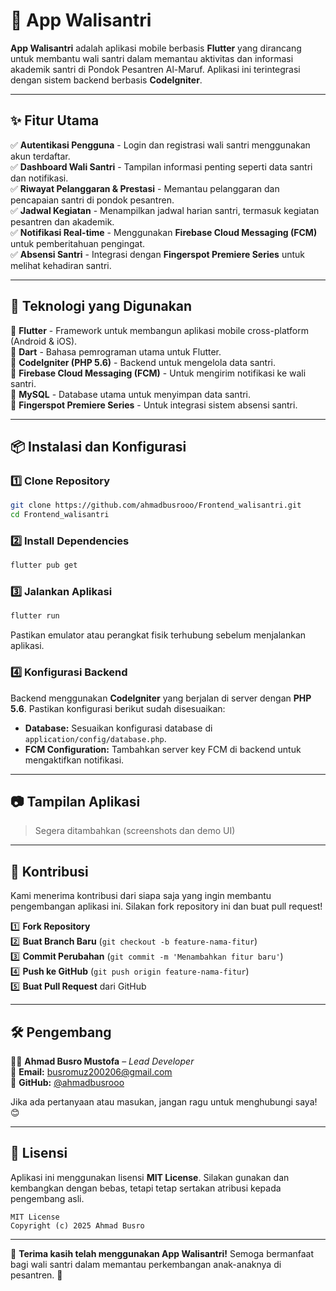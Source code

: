 # 📱 App Walisantri

**App Walisantri** adalah aplikasi mobile berbasis **Flutter** yang dirancang untuk membantu wali santri dalam memantau aktivitas dan informasi akademik santri di Pondok Pesantren Al-Maruf. Aplikasi ini terintegrasi dengan sistem backend berbasis **CodeIgniter**.

---

## ✨ Fitur Utama

✅ **Autentikasi Pengguna** - Login dan registrasi wali santri menggunakan akun terdaftar.\
✅ **Dashboard Wali Santri** - Tampilan informasi penting seperti data santri dan notifikasi.\
✅ **Riwayat Pelanggaran & Prestasi** - Memantau pelanggaran dan pencapaian santri di pondok pesantren.\
✅ **Jadwal Kegiatan** - Menampilkan jadwal harian santri, termasuk kegiatan pesantren dan akademik.\
✅ **Notifikasi Real-time** - Menggunakan **Firebase Cloud Messaging (FCM)** untuk pemberitahuan pengingat.\
✅ **Absensi Santri** - Integrasi dengan **Fingerspot Premiere Series** untuk melihat kehadiran santri.

---

## 🚀 Teknologi yang Digunakan

🔹 **Flutter** - Framework untuk membangun aplikasi mobile cross-platform (Android & iOS).\
🔹 **Dart** - Bahasa pemrograman utama untuk Flutter.\
🔹 **CodeIgniter (PHP 5.6)** - Backend untuk mengelola data santri.\
🔹 **Firebase Cloud Messaging (FCM)** - Untuk mengirim notifikasi ke wali santri.\
🔹 **MySQL** - Database utama untuk menyimpan data santri.\
🔹 **Fingerspot Premiere Series** - Untuk integrasi sistem absensi santri.

---

## 📦 Instalasi dan Konfigurasi

### 1️⃣ Clone Repository

```sh
git clone https://github.com/ahmadbusrooo/Frontend_walisantri.git
cd Frontend_walisantri
```

### 2️⃣ Install Dependencies

```sh
flutter pub get
```

### 3️⃣ Jalankan Aplikasi

```sh
flutter run
```

Pastikan emulator atau perangkat fisik terhubung sebelum menjalankan aplikasi.

### 4️⃣ Konfigurasi Backend

Backend menggunakan **CodeIgniter** yang berjalan di server dengan **PHP 5.6**. Pastikan konfigurasi berikut sudah disesuaikan:

- **Database:** Sesuaikan konfigurasi database di `application/config/database.php`.
- **FCM Configuration:** Tambahkan server key FCM di backend untuk mengaktifkan notifikasi.

---

## 📷 Tampilan Aplikasi

> Segera ditambahkan (screenshots dan demo UI)

---

## 🤝 Kontribusi

Kami menerima kontribusi dari siapa saja yang ingin membantu pengembangan aplikasi ini. Silakan fork repository ini dan buat pull request!

1️⃣ **Fork Repository**\
2️⃣ **Buat Branch Baru** (`git checkout -b feature-nama-fitur`)\
3️⃣ **Commit Perubahan** (`git commit -m 'Menambahkan fitur baru'`)\
4️⃣ **Push ke GitHub** (`git push origin feature-nama-fitur`)\
5️⃣ **Buat Pull Request** dari GitHub

---

## 🛠️ Pengembang

👨‍💻 **Ahmad Busro Mustofa** – *Lead Developer*\
📧 **Email:** [busromuz200206@gmail.com](mailto\:busromuz200206@gmail.com)\
🔗 **GitHub:** [@ahmadbusrooo](https://github.com/ahmadbusrooo)

Jika ada pertanyaan atau masukan, jangan ragu untuk menghubungi saya! 😊

---

## 📜 Lisensi

Aplikasi ini menggunakan lisensi **MIT License**. Silakan gunakan dan kembangkan dengan bebas, tetapi tetap sertakan atribusi kepada pengembang asli.

```plaintext
MIT License
Copyright (c) 2025 Ahmad Busro
```

---

🚀 **Terima kasih telah menggunakan App Walisantri!** Semoga bermanfaat bagi wali santri dalam memantau perkembangan anak-anaknya di pesantren. 🙏

